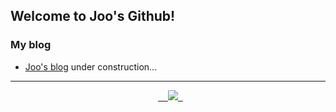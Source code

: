 ## Welcome to Joo's Github!

### My blog
- <a href="https://dud1111122.github.io/" target="_blank">Joo's blog</a>
under construction...

---

<p align="center">
  <a href="https://spotify-github-profile.kittinanx.com/api/view?uid=31ewn35gyq6ltej7blu5fk7xyjhy&redirect=true" target="_blank">
    <img src="https://spotify-github-profile.kittinanx.com/api/view?uid=31ewn35gyq6ltej7blu5fk7xyjhy&cover_image=true&theme=default&show_offline=true&background_color=000000&interchange=false&bar_color=53b14f&bar_color_cover=true">
  </a>
</p>
